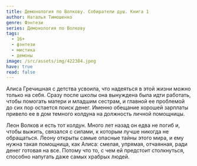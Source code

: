 ```yaml
---
title: Демонология по Волкову. Собиратели душ. Книга 1
author: Наталья Тимошенко
genre: Фэнтези
series: Демонология по Волкову
tags:
  - 16+
  - фэнтези
  - мистика
  - демоны
image: /src/assets/img/422384.jpeg
have: true
read: false
---
```

Алиса Гречишная с детства усвоила, что надеяться в этой жизни можно только на себя. Сразу после школы она вынуждена была идти работать, чтобы помогать матери и младшим сестрам, и главной ее проблемой до сих пор остается поиск денег. Именно обещание хорошей зарплаты привело ее в дом темного колдуна на должность личной помощницы.

Леон Волков и есть тот колдун. Много лет назад он едва не погиб и, чтобы выжить, связался с силами, к которым лучше никогда не обращаться. Леону открыты самые опасные тайны этого мира, и ему нужна такая помощница, как Алиса: смелая, упрямая, отчаянная, ради денег готовая на все. Потому что то, с чем ей предстоит столкнуться, способно напугать даже самых храбрых людей.
